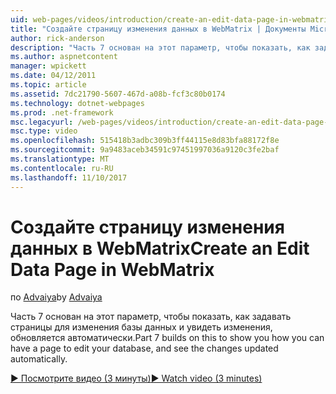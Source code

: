 ```yaml
---
uid: web-pages/videos/introduction/create-an-edit-data-page-in-webmatrix
title: "Создайте страницу изменения данных в WebMatrix | Документы Microsoft"
author: rick-anderson
description: "Часть 7 основан на этот параметр, чтобы показать, как задавать страницы для изменения базы данных и увидеть изменения, обновляется автоматически."
ms.author: aspnetcontent
manager: wpickett
ms.date: 04/12/2011
ms.topic: article
ms.assetid: 7dc21790-5607-467d-a08b-fcf3c80b0174
ms.technology: dotnet-webpages
ms.prod: .net-framework
msc.legacyurl: /web-pages/videos/introduction/create-an-edit-data-page-in-webmatrix
msc.type: video
ms.openlocfilehash: 515418b3adbc309b3ff44115e8d83bfa88172f8e
ms.sourcegitcommit: 9a9483aceb34591c97451997036a9120c3fe2baf
ms.translationtype: MT
ms.contentlocale: ru-RU
ms.lasthandoff: 11/10/2017
---
```

<a name="create-an-edit-data-page-in-webmatrix"></a><span data-ttu-id="92174-103">Создайте страницу изменения данных в WebMatrix</span><span class="sxs-lookup"><span data-stu-id="92174-103">Create an Edit Data Page in WebMatrix</span></span>
====================
<span data-ttu-id="92174-104">по [Advaiya](https://twitter.com/Advaiyasolns)</span><span class="sxs-lookup"><span data-stu-id="92174-104">by [Advaiya](https://twitter.com/Advaiyasolns)</span></span>

<span data-ttu-id="92174-105">Часть 7 основан на этот параметр, чтобы показать, как задавать страницы для изменения базы данных и увидеть изменения, обновляется автоматически.</span><span class="sxs-lookup"><span data-stu-id="92174-105">Part 7 builds on this to show you how you can have a page to edit your database, and see the changes updated automatically.</span></span>

[<span data-ttu-id="92174-106">&#9654; Посмотрите видео (3 минуты)</span><span class="sxs-lookup"><span data-stu-id="92174-106">&#9654; Watch video (3 minutes)</span></span>](https://channel9.msdn.com/Blogs/ASP-NET-Site-Videos/create-an-edit-data-page-in-webmatrix)
